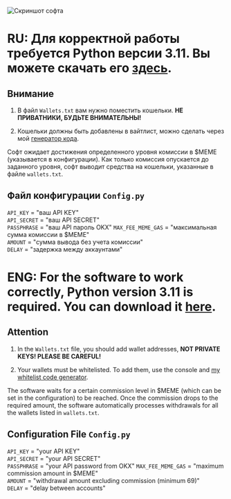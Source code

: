 ![Скриншот софта](https://i.imgur.com/hqwFMrT.png)


# RU: Для корректной работы требуется Python версии 3.11. Вы можете скачать его [здесь](https://www.python.org/downloads/release/python-3110).

## Внимание  
1. В файл `Wallets.txt` вам нужно поместить кошельки. **НЕ ПРИВАТНИКИ, БУДЬТЕ ВНИМАТЕЛЬНЫ!**

2. Кошельки должны быть добавлены в вайтлист, можно сделать через мой [генератор кода](https://th0masi.github.io/gate-whitelist-add/).


Софт ожидает достижения определенного уровня комиссии в $MEME (указывается в конфигурации). Как только комиссия опускается до заданного уровня, софт выводит средства на кошельки, указанные в файле `wallets.txt`.

## Файл конфигурации `Config.py`
`API_KEY`          = "ваш API KEY"  
`API_SECRET`       = "ваш API SECRET"  
`PASSPHRASE`       = "ваш API пароль OKX"
`MAX_FEE_MEME_GAS` = "максимальная сумма комиссии в $MEME"  
`AMOUNT`           = "сумма вывода без учета комиссии"  
`DELAY`            = "задержка между аккаунтами"  



# ENG: For the software to work correctly, Python version 3.11 is required. You can download it [here](https://www.python.org/downloads/release/python-3110).

## Attention
1. In the `Wallets.txt` file, you should add wallet addresses, **NOT PRIVATE KEYS! PLEASE BE CAREFUL!**

2. Your wallets must be whitelisted. To add them, use the console and [my whitelist code generator](https://th0masi.github.io/gate-whitelist-add/).


The software waits for a certain commission level in $MEME (which can be set in the configuration) to be reached. Once the commission drops to the required amount, the software automatically processes withdrawals for all the wallets listed in `wallets.txt`.

## Configuration File `Config.py`
`API_KEY` = "your API KEY"  
`API_SECRET` = "your API SECRET"  
`PASSPHRASE`  = "your API password from OKX"
`MAX_FEE_MEME_GAS` = "maximum commission amount in $MEME"  
`AMOUNT` = "withdrawal amount excluding commission (minimum 69)"  
`DELAY` = "delay between accounts"  
